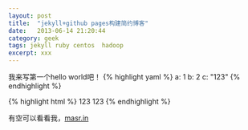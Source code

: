 ```yaml
---
layout: post
title:  "jekyll+github pages构建简约博客"
date:   2013-06-14 21:20:44
category: geek
tags: jekyll ruby centos  hadoop
excerpt: xxx
---
```


我来写第一个hello world吧！
{% highlight yaml %}
a: 1
b: 2
c: "123"
{% endhighlight %}

{% highlight html %}
<a>123</a>
<a class="123">123</a>
{% endhighlight %}

有空可以看看我，[masr.in](http://masr.in)
